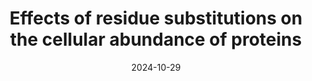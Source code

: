 ---
title: "Effects of residue substitutions on the cellular abundance of proteins"
date: "2024-10-29"
authors: "Schulze TK, Lindorff-Larsen K"
reviewers: "Zou Z, Fraser JS"
image: "/static/img/reviews/2024_schulze.png"

peer-review:
 - biorxiv_version: "2024.09.23.614650v1"
 - prereview: "14004609"
---